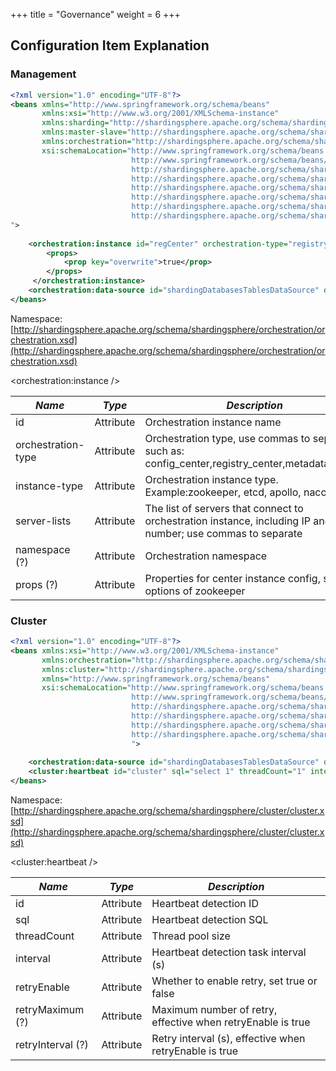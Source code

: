 +++
title = "Governance"
weight = 6
+++

## Configuration Item Explanation

### Management

```xml
<?xml version="1.0" encoding="UTF-8"?>
<beans xmlns="http://www.springframework.org/schema/beans"
       xmlns:xsi="http://www.w3.org/2001/XMLSchema-instance" 
       xmlns:sharding="http://shardingsphere.apache.org/schema/shardingsphere/orchestration/sharding"
       xmlns:master-slave="http://shardingsphere.apache.org/schema/shardingsphere/orchestration/masterslave"
       xmlns:orchestration="http://shardingsphere.apache.org/schema/shardingsphere/orchestration"
       xsi:schemaLocation="http://www.springframework.org/schema/beans
                           http://www.springframework.org/schema/beans/spring-beans.xsd
                           http://shardingsphere.apache.org/schema/shardingsphere/datasource
                           http://shardingsphere.apache.org/schema/shardingsphere/datasource/datasource.xsd
                           http://shardingsphere.apache.org/schema/shardingsphere/sharding
                           http://shardingsphere.apache.org/schema/shardingsphere/sharding/sharding.xsd
                           http://shardingsphere.apache.org/schema/shardingsphere/orchestration
                           http://shardingsphere.apache.org/schema/shardingsphere/orchestration/orchestration.xsd
">
    
    <orchestration:instance id="regCenter" orchestration-type="registry_center,config_center,metadata_center" instance-type="zookeeper" server-lists="localhost:2181" namespace="orchestration-spring-namespace-demo">
        <props>
            <prop key="overwrite">true</prop>
        </props>
     </orchestration:instance>
    <orchestration:data-source id="shardingDatabasesTablesDataSource" data-source-ref="realShardingDatabasesTablesDataSource" instance-ref="regCenter" />
</beans>
```
Namespace: [http://shardingsphere.apache.org/schema/shardingsphere/orchestration/orchestration.xsd](http://shardingsphere.apache.org/schema/shardingsphere/orchestration/orchestration.xsd)

<orchestration:instance />

| *Name*                              | *Type* | *Description*                                                                                    |
| ----------------------------------- | ----- | ------------------------------------------------------------------------------------------|
| id                                  | Attribute  | Orchestration instance name                                                                 |
| orchestration-type                  | Attribute  | Orchestration type, use commas to separate, such as: config_center,registry_center,metadata_center                       |
| instance-type                       | Attribute  | Orchestration instance type. Example:zookeeper, etcd, apollo, nacos                                                           |
| server-lists                        | Attribute  | The list of servers that connect to orchestration instance, including IP and port number; use commas to separate   |
| namespace (?)                       | Attribute  | Orchestration namespace                                                                         |
| props (?)                       | Attribute  | Properties for center instance config, such as options of zookeeper    

### Cluster

```xml
<?xml version="1.0" encoding="UTF-8"?>
<beans xmlns:xsi="http://www.w3.org/2001/XMLSchema-instance"
       xmlns:orchestration="http://shardingsphere.apache.org/schema/shardingsphere/orchestration"
       xmlns:cluster="http://shardingsphere.apache.org/schema/shardingsphere/cluster"
       xmlns="http://www.springframework.org/schema/beans"
       xsi:schemaLocation="http://www.springframework.org/schema/beans
                           http://www.springframework.org/schema/beans/spring-beans.xsd
                           http://shardingsphere.apache.org/schema/shardingsphere/orchestration
                           http://shardingsphere.apache.org/schema/shardingsphere/orchestration/orchestration.xsd
                           http://shardingsphere.apache.org/schema/shardingsphere/cluster
                           http://shardingsphere.apache.org/schema/shardingsphere/cluster/cluster.xsd
                           ">
 
    <orchestration:data-source id="shardingDatabasesTablesDataSource" data-source-ref="realShardingDatabasesTablesDataSource" instance-ref="regCenter" cluster-ref="cluster" />
    <cluster:heartbeat id="cluster" sql="select 1" threadCount="1" interval="60" retryEnable="false" retryMaximum="3" retryInterval="3"/>
</beans>
```
Namespace: [http://shardingsphere.apache.org/schema/shardingsphere/cluster/cluster.xsd](http://shardingsphere.apache.org/schema/shardingsphere/cluster/cluster.xsd)

<cluster:heartbeat />

| *Name*                              | *Type* | *Description*                                                                                    |
| ----------------------------------- | ----- | ------------------------------------------------------------------------------------------|
| id                                  | Attribute  | Heartbeat detection ID                                                                   |
| sql                       | Attribute  | Heartbeat detection SQL                                                           |
| threadCount                  | Attribute  | Thread pool size                       |
| interval                        | Attribute  | Heartbeat detection task interval (s)   |
| retryEnable                       | Attribute  | Whether to enable retry, set true or false                                                                         |
| retryMaximum (?)                       | Attribute  | Maximum number of retry, effective when retryEnable is true                                                                           |
| retryInterval (?)                       | Attribute  | Retry interval (s), effective when retryEnable is true                                                                           |
